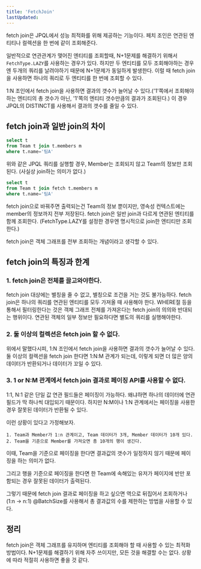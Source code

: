 ```yaml
---
title: 'FetchJoin'
lastUpdated: 
---
```


fetch join은 JPQL에서 성능 최적화를 위해 제공하는 기능이다. 페치 조인은 연관된 엔티티나 컬렉션을 한 번에 같이 조회해준다. 

일반적으로 연관관계가 맺어진 엔티티를 조회할때, N+1문제를 해결하기 위해서 `FetchType.LAZY`를 사용하는 경우가 있다. 하지만 두 엔티티를 모두 조회해야하는 경우엔 두개의 쿼리를 날려야하기 때문에 N+1문제가 동일하게 발생한다. 이럴 때 fetch join을 사용하면 하나의 쿼리로 두 엔티티를 한 번에 조회할 수 있다.

1:N 조인에서 fetch join을 사용하면 결과의 갯수가 늘어날 수 있다.('1'쪽에서 조회해야하는 엔티티의 총 갯수가 아닌, '1'쪽의 엔티티 갯수만큼의 결과가 조회된다.) 이 경우 JPQL의 DISTINCT를 사용해서 결과의 갯수를 줄일 수 있다.

## fetch join과 일반 join의 차이

```sql
select t
from Team t join t.members m
where t.name='팀A'
```

위와 같은 JPQL 쿼리를 실행할 경우, Member는 조회되지 않고 Team의 정보만 조회된다. (사실상 join하는 의미가 없다.)

```sql
select t
from Team t join fetch t.members m
where t.name='팀A'
```

fetch join으로 바꿔주면 출력되는건 Team의 정보 뿐이지만, 영속성 컨텍스트에는 member의 정보까지 전부 저장된다. fetch join은 일반 join과 다르게 연관된 엔티티를 함께 조회한다. (FetchType.LAZY를 설정한 경우엔 명시적으로 join한 엔티티만 조회한다.)

fetch join은 객체 그래프를 전부 조회하는 개념이라고 생각할 수 있다.

## fetch join의 특징과 한계

### 1. fetch join은 전체를 끌고와야한다.
fetch join 대상에는 별칭을 줄 수 없고, 별칭으로 조건을 거는 것도 불가능하다. fetch join은 하나의 쿼리를 연관된 엔티티를 모두 가져올 때 사용해야 한다. WHERE절 등을 통해서 필터링한다는 것은 객체 그래프 전체를 가져온다는 fetch join의 의의와 반대되는 행위이다. 연관된 객체의 일부 정보만 필요하다면 별도의 쿼리를 실행해야한다.

### 2. 둘 이상의 컬렉션은 fetch join 할 수 없다.
위에서 말했다시피, 1:N 조인에서 fetch join을 사용하면 결과의 갯수가 늘어날 수 있다. 둘 이상의 컬렉션을 fetch join 한다면 1:N:M 관계가 되는데, 이렇게 되면 더 많은 양의 데이터가 반환되거나 데이터가 꼬일 수 있다.

### 3. 1 or N:M 관계에서 fetch join 결과로 페이징 API를 사용할 수 없다.
1:1, N:1 같은 단일 값 연관 필드들은 페이징이 가능하다. 왜냐하면 하나의 데이터에 연관 필드가 딱 하나씩 대입되기 때문이다. 하지만 N:M이나 1:N 관계에서는 페이징을 사용한 경우 잘못된 데이터가 반환될 수 있다. 

이런 상황이 있다고 가정해보자.

    1. Team과 Member가 1:n 관계이고, Team 데이터가 3개, Member 데이터가 10개 있다.
    2. Team을 기준으로 Member를 가져오면 총 10개의 행이 생긴다.

이때, Team을 기준으로 페이징을 한다면 결과값의 갯수가 일정하지 않기 때문에 페이징을 하는 의미가 없다.

그리고 행을 기준으로 페이징을 한다면 한 Team에 속해있는 유저가 페이지에 반만 포함되는 경우 잘못된 데이터가 출력된다.

그렇기 때문에 fetch join 결과로 페이징을 하고 싶으면 역으로 뒤집어서 조회하거나(1:n -> n:1) @BatchSize를 사용해서 총 결과값의 수를 제한하는 방법을 사용할 수 있다. 

## 정리
fetch join은 객체 그래프를 유지하며 엔티티를 조회해야 할 때 사용할 수 있는 최적화 방법이다. N+1문제를 해결하기 위해 자주 쓰이지만, 모든 것을 해결할 수는 없다. 상황에 따라 적절히 사용하면 좋을 것 같다.